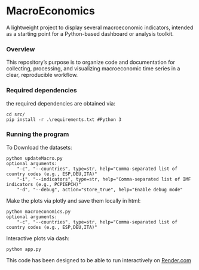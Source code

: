 # MacroEconomics

A lightweight project to display several macroeconomic indicators, intended as a starting point for a Python-based dashboard or analysis toolkit.

### Overview

This repository’s purpose is to organize code and documentation for collecting, processing, and visualizing macroeconomic time series in a clear, reproducible workflow.

### Required dependencies
the required dependencies are obtained via:
```
cd src/
pip install -r .\requirements.txt #Python 3
```

### Running the program

To Download the datasets:
```
python updateMacro.py
optional arguments:
    "-c", "--countries", type=str, help="Comma-separated list of country codes (e.g., ESP,DEU,ITA)"
    "-i", "--indicators", type=str, help="Comma-separated list of IMF indicators (e.g., PCPIEPCH)"
    "-d", "--debug", action="store_true", help="Enable debug mode"
```
Make the plots via plotly and save them locally in html:
```
python macroeconomics.py
optional arguments:
    "-c", "--countries", type=str, help="Comma-separated list of country codes (e.g., ESP,DEU,ITA)"
```
Interactive plots via dash:
```
python app.py
```
This code has been designed to be able to run interactively on [Render.com](https://macroeconomics-22w4.onrender.com)
